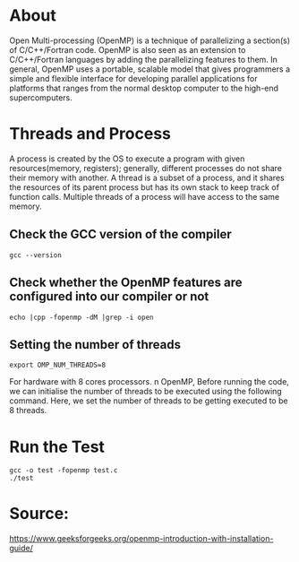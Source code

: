 # About
Open Multi-processing (OpenMP) is a technique of parallelizing a section(s) of C/C++/Fortran code. 
OpenMP is also seen as an extension to C/C++/Fortran languages by adding the parallelizing features to them. 
In general, OpenMP uses a portable, scalable model that gives programmers a simple and flexible interface for developing parallel applications for platforms that ranges from the normal desktop computer to the high-end supercomputers.

# Threads and Process
A process is created by the OS to execute a program with given resources(memory, registers); 
generally, different processes do not share their memory with another. 
A thread is a subset of a process, and it shares the resources of its parent process but has its own stack to keep track of function calls. 
Multiple threads of a process will have access to the same memory.

## Check the GCC version of the compiler
  
    gcc --version
  
## Check whether the OpenMP features are configured into our compiler or not

    echo |cpp -fopenmp -dM |grep -i open

## Setting the number of threads
  
    export OMP_NUM_THREADS=8

For hardware with 8 cores processors.
n OpenMP, Before running the code, we can initialise the number of threads to be executed using the following command. 
Here, we set the number of threads to be getting executed to be 8 threads.

# Run the Test

    gcc -o test -fopenmp test.c
    ./test

# Source: 
https://www.geeksforgeeks.org/openmp-introduction-with-installation-guide/
